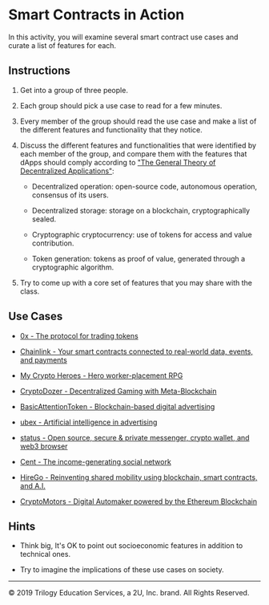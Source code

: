 # Smart Contracts in Action

In this activity, you will examine several smart contract use cases and curate a list of features for each.

## Instructions

1. Get into a group of three people.

2. Each group should pick a use case to read for a few minutes.

3. Every member of the group should read the use case and make a list of the different features and functionality that they notice.

4. Discuss the different features and functionalities that were identified by each member of the group, and compare them with the features that dApps should comply according to ["The General Theory of Decentralized Applications"](https://github.com/DavidJohnstonCEO/DecentralizedApplications):

   * Decentralized operation: open-source code, autonomous operation, consensus of its users.

   * Decentralized storage: storage on a blockchain, cryptographically sealed.

   * Cryptographic cryptocurrency: use of tokens for access and value contribution.

   * Token generation: tokens as proof of value, generated through a cryptographic algorithm.

5. Try to come up with a core set of features that you may share with the class.

## Use Cases

* [0x - The protocol for trading tokens](https://0x.org/)

* [Chainlink - Your smart contracts connected to real-world data, events, and payments](https://chain.link/)

* [My Crypto Heroes - Hero worker-placement RPG](https://www.mycryptoheroes.net/)

* [CryptoDozer - Decentralized Gaming with Meta-Blockchain](https://cryptodozer.io/)

* [BasicAttentionToken - Blockchain-based digital advertising](https://basicattentiontoken.org/)

* [ubex - Artificial intelligence in advertising](https://www.ubex.com/)

* [status - Open source, secure & private messenger, crypto wallet, and web3 browser](https://status.im/)

* [Cent - The income-generating social network](https://beta.cent.co/)

* [HireGo - Reinventing shared mobility using blockchain, smart contracts, and A.I.](https://www.hirego.io/)

* [CryptoMotors - Digital Automaker powered by the Ethereum Blockchain](https://www.cryptomotors.io/)

## Hints

* Think big, It's OK to point out socioeconomic features in addition to technical ones.

* Try to imagine the implications of these use cases on society.

---
© 2019 Trilogy Education Services, a 2U, Inc. brand. All Rights Reserved.
